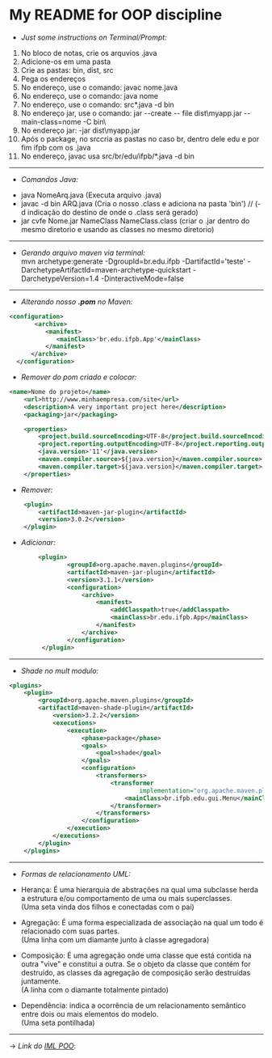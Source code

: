 # My README for OOP discipline

- *Just some instructions on Terminal/Prompt:*  
1. No bloco de notas, crie os arquvios .java  
2. Adicione-os em uma pasta  
3. Crie as pastas: bin, dist, src  
4. Pega os endereços  
5. No endereço, use o comando: javac nome.java  
6. No endereço, use o comando: java nome  
7. No endereço, use o comando: src\*.java -d bin  
8. No endereço jar, use o comando: jar --create -- file dist\myapp.jar --main-class=nome -C bin\  
9. No endereço jar: -jar dist\myapp.jar  
10. Após o package, no srccria as pastas no caso br, dentro dele edu e por fim ifpb com os .java  
11. No endereço, javac usa src/br/edu/ifpb/*.java -d bin  

---  
- *Comandos Java:*  
* java NomeArq.java  (Executa arquivo .java)  
* javac -d bin ARQ.java (Cria o nosso .class e adiciona na pasta 'bin') // (-d indicação do destino de onde o .class será gerado)  
* jar cvfe Nome.jar NameClass NameClass.class (criar o .jar dentro do mesmo diretorio e usando as classes no mesmo diretorio)  

---
- *Gerando arquivo maven via terminal:*   
   mvn archetype:generate -DgroupId=br.edu.ifpb -DartifactId='teste' -DarchetypeArtifactId=maven-archetype-quickstart -DarchetypeVersion=1.4 -DinteractiveMode=false  
---  
- *Alterando nosso **.pom** no Maven:*  
```XML  
<configuration>
       <archive>
          <manifest>
             <mainClass>'br.edu.ifpb.App'</mainClass>
          </manifest>
      </archive>
  </configuration>  
  ```  

  - *Remover **<properties>** do pom criado e colocar:*  

```XML
<name>Nome do projeto</name>
    <url>http://www.minhaempresa.com/site</url>
    <description>A very important project here</description>
    <packaging>jar</packaging>

    <properties>
        <project.build.sourceEncoding>UTF-8</project.build.sourceEncoding>
        <project.reporting.outputEncoding>UTF-8</project.reporting.outputEncoding>
        <java.version>'11'</java.version>
        <maven.compiler.source>${java.version}</maven.compiler.source>
        <maven.compiler.target>${java.version}</maven.compiler.target>
    </properties>
```

- *Remover:*  
```XML
    <plugin>
        <artifactId>maven-jar-plugin</artifactId>
        <version>3.0.2</version>
    </plugin>
``` 
- *Adicionar:*
```XML
	    <plugin>
                <groupId>org.apache.maven.plugins</groupId>
                <artifactId>maven-jar-plugin</artifactId>
                <version>3.1.1</version>
                <configuration>
                    <archive>
                        <manifest>
                            <addClasspath>true</addClasspath>
                            <mainClass>br.edu.ifpb.App</mainClass>
                        </manifest>
                    </archive>
                </configuration>
         </plugin>
```
---  
- *Shade no mult modulo:*  
```XML
<plugins>
    <plugin>
        <groupId>org.apache.maven.plugins</groupId>
        <artifactId>maven-shade-plugin</artifactId>
            <version>3.2.2</version>
            <executions>
                <execution>
                    <phase>package</phase>
                    <goals>
                        <goal>shade</goal>
                    </goals>
                    <configuration>
                        <transformers>
                            <transformer
                                    implementation="org.apache.maven.plugins.shade.resource.ManifestResourceTransformer">
                                <mainClass>br.ifpb.edu.gui.Menu</mainClass>
                            </transformer>
                        </transformers>
                    </configuration>
                </execution>
            </executions>
        </plugin>
    </plugins>
```  
---  
- *Formas de relacionamento UML:*  
* Herança: É uma hierarquia de abstrações na qual uma subclasse herda a estrutura e/ou comportamento de uma ou mais superclasses.  
(Uma seta vinda dos filhos e conectadas com o pai)  
* Agregação: É uma forma especializada de associação na qual um todo é relacionado com suas partes.  
(Uma linha com um diamante junto à classe agregadora)  

* Composição: É uma agregação onde uma classe que está contida na outra "vive" e constitui a outra. Se o objeto da classe que contém for destruído, as classes da agregação de composição serão destruídas juntamente.  
(A linha com o diamante totalmente pintado)  

* Dependência: indica a ocorrência de um relacionamento semântico entre dois ou mais elementos do modelo.  
(Uma seta pontilhada)  
---  
-> *Link do [IML POO](https://gist.github.com/JonatasDuarte)*: 

